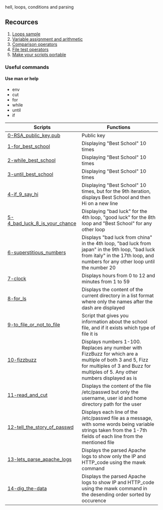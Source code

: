 hell, loops, conditions and parsing
## Recources
1. [Loops sample](https://tldp.org/LDP/Bash-Beginners-Guide/html/sect_09_01.html)
2. [Variable assignment and arithmetic](https://tldp.org/LDP/abs/html/ops.html)
3. [Comparison operators](https://tldp.org/LDP/abs/html/comparison-ops.html)
4. [File test operators](https://tldp.org/LDP/abs/html/fto.html)
5. [Make your scripts portable](https://www.cyberciti.biz/tips/finding-bash-perl-python-portably-using-env.html)

### Useful commands
#### Use man or help 
- env
- cut
- for
- while
- until
- if


| Scripts | Functions |
| --- | --- |
|[0-RSA_public_key.pub](https://github.com/tizihoxha/shell/blob/main/loops_conditions_and_parsing/0-RSA_public_key.pub) |  Public key|
|[1-for_best_school](https://github.com/tizihoxha/shell/blob/main/loops_conditions_and_parsing/1-for_best_school) | Displaying "Best School" 10 times|
|[2-while_best_school](https://github.com/tizihoxha/shell/blob/main/loops_conditions_and_parsing/2-while_best_school) | Displaying "Best School" 10 times|
|[3-until_best_school](https://github.com/tizihoxha/shell/blob/main/loops_conditions_and_parsing/3-until_best_school) | Displaying "Best School" 10 times|
|[4-if_9_say_hi](https://github.com/tizihoxha/shell/blob/main/loops_conditions_and_parsing/4-if_9_say_hi) | Displaying "Best School" 10 times, but for the 9th iteration, displays Best School and then Hi on a new line|
|[5-4_bad_luck_8_is_your_chance](https://github.com/tizihoxha/shell/blob/main/loops_conditions_and_parsing/5-4_bad_luck_8_is_your_chance) | Displaying "bad luck" for the 4th loop, "good luck" for the 8th loop and "Best School" for any other loop|
|[6-superstitious_numbers](https://github.com/tizihoxha/shell/blob/main/loops_conditions_and_parsing/6-superstitious_numbers) | Displays "bad luck from china" in the 4th loop, "bad luck from japan" in the 9th loop, "bad luck from italy" in the 17th loop, and numbers for any other loop until the number 20|
|[7-clock](https://github.com/tizihoxha/shell/blob/main/loops_conditions_and_parsing/7-clock) | Displays hours from 0 to 12 and minutes from 1 to 59|
|[8-for_ls](https://github.com/tizihoxha/shell/blob/main/loops_conditions_and_parsing/8-for_ls) | Displays the content of the current directory in a list format where only the names after the dash are displayed|
|[9-to_file_or_not_to_file](https://github.com/tizihoxha/shell/blob/main/loops_conditions_and_parsing/9-to_file_or_not_to_file) | Script that gives you information about the school file, and if it exists which type of file it is| 
|[10-fizzbuzz](https://github.com/tizihoxha/shell/blob/main/loops_conditions_and_parsing/10-fizzbuzz) | Displays numbers 1-100. Replaces any number with FizzBuzz for which are a multiple of both 3 and 5, Fizz for multiples of 3 and Buzz for multiples of 5. Any other numbers displayed as is|
|[11-read_and_cut](https://github.com/tizihoxha/shell/blob/main/loops_conditions_and_parsing/11-read_and_cut) | Displays the content of the file /etc/passwd but only the username, user id and home directory path for the user|
|[12-tell_the_story_of_passwd](https://github.com/tizihoxha/shell/blob/main/loops_conditions_and_parsing/12-tell_the_story_of_passwd) | Displays each line of the /etc/passwd file as a message, with some words being variable strings taken from the 1-7th fields of each line from the mentioned file|
|[13-lets_parse_apache_logs](https://github.com/tizihoxha/shell/blob/main/loops_conditions_and_parsing/13-lets_parse_apache_logs) | Displays the parsed Apache logs to show only the IP and HTTP_code using the mawk command|
|[14-dig_the-data](https://github.com/tizihoxha/shell/blob/main/loops_conditions_and_parsing/14-dig_the-data) | Displays the parsed Apache logs to show IP and HTTP_code using the mawk command in the desending order sorted by occurence|

